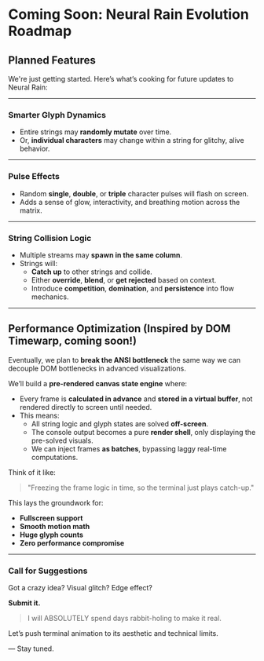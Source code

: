 # Coming Soon: Neural Rain Evolution Roadmap

## Planned Features

We're just getting started. Here’s what’s cooking for future updates to Neural Rain:

---

### Smarter Glyph Dynamics

- Entire strings may **randomly mutate** over time.
- Or, **individual characters** may change within a string for glitchy, alive behavior.

---

### Pulse Effects

- Random **single**, **double**, or **triple** character pulses will flash on screen.
- Adds a sense of glow, interactivity, and breathing motion across the matrix.

---

### String Collision Logic

- Multiple streams may **spawn in the same column**.
- Strings will:
  - **Catch up** to other strings and collide.
  - Either **override**, **blend**, or **get rejected** based on context.
  - Introduce **competition**, **domination**, and **persistence** into flow mechanics.

---

## Performance Optimization (Inspired by DOM Timewarp, coming soon!)

Eventually, we plan to **break the ANSI bottleneck** the same way we can decouple DOM bottlenecks in advanced visualizations.

We’ll build a **pre-rendered canvas state engine** where:
- Every frame is **calculated in advance** and **stored in a virtual buffer**, not rendered directly to screen until needed.
- This means:
  - All string logic and glyph states are solved **off-screen**.
  - The console output becomes a pure **render shell**, only displaying the pre-solved visuals.
  - We can inject frames **as batches**, bypassing laggy real-time computations.

Think of it like:

> "Freezing the frame logic in time, so the terminal just plays catch-up."

This lays the groundwork for:

- **Fullscreen support**
- **Smooth motion math**
- **Huge glyph counts**
- **Zero performance compromise**

---

### Call for Suggestions

Got a crazy idea? Visual glitch? Edge effect?  

**Submit it.**

> I will ABSOLUTELY spend days rabbit-holing to make it real.

Let’s push terminal animation to its aesthetic and technical limits.

— Stay tuned.  
